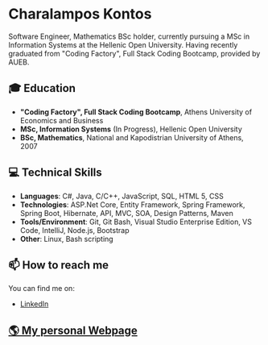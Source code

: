 # Charalampos Kontos
Software Engineer, Mathematics BSc holder, currently pursuing a MSc in Information Systems at the Hellenic Open University. Having recently graduated from "Coding Factory", Full Stack Coding Bootcamp, provided by AUEB.

## 🎓 Education

- **"Coding Factory", Full Stack Coding Bootcamp**, Athens University of Economics and Business
- **MSc, Information Systems** (In Progress), Hellenic Open University
- **BSc, Mathematics**, National and Kapodistrian University of Athens, 2007

## 💻 Technical Skills

- **Languages**: C#, Java, C/C++, JavaScript, SQL, HTML 5, CSS
- **Technologies**: ASP.Net Core, Entity Framework, Spring Framework, Spring Boot, Hibernate, API, MVC, SOA, Design Patterns, Maven
- **Tools/Environment**: Git, Git Bash, Visual Studio Enterprise Edition, VS Code, IntelliJ, Node.js, Bootstrap
- **Other**: Linux, Bash scripting

## 📫 How to reach me

You can find me on:
- [LinkedIn](https://www.linkedin.com/in/xkontos/ "Right click -> Open in new tab")

## [🌎 My personal Webpage](https://ckontos82.github.io/ "Right click -> Open in new tab")

